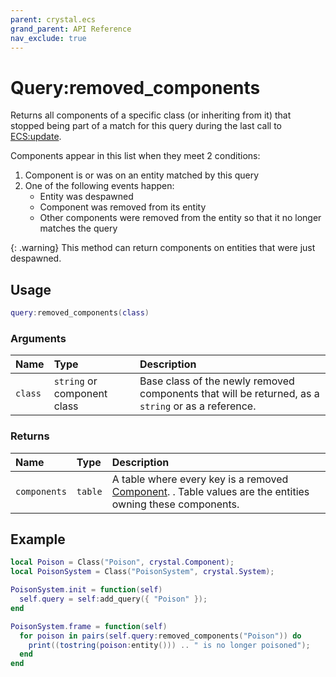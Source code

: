 ```yaml
---
parent: crystal.ecs
grand_parent: API Reference
nav_exclude: true
---
```


# Query:removed_components

Returns all components of a specific class (or inheriting from it) that stopped being part of a match for this query during the last call to [ECS:update](ecs_update).

Components appear in this list when they meet 2 conditions:

1. Component is or was on an entity matched by this query
2. One of the following events happen:
   - Entity was despawned
   - Component was removed from its entity
   - Other components were removed from the entity so that it no longer matches the query

{: .warning}
This method can return components on entities that were just despawned.

## Usage

```lua
query:removed_components(class)
```

### Arguments

| Name    | Type                        | Description                                                                                        |
| :------ | :-------------------------- | :------------------------------------------------------------------------------------------------- |
| `class` | `string` or component class | Base class of the newly removed components that will be returned, as a `string` or as a reference. |

### Returns

| Name         | Type    | Description                                                                                                           |
| :----------- | :------ | :-------------------------------------------------------------------------------------------------------------------- |
| `components` | `table` | A table where every key is a removed [Component](component). . Table values are the entities owning these components. |

## Example

```lua
local Poison = Class("Poison", crystal.Component);
local PoisonSystem = Class("PoisonSystem", crystal.System);

PoisonSystem.init = function(self)
  self.query = self:add_query({ "Poison" });
end

PoisonSystem.frame = function(self)
  for poison in pairs(self.query:removed_components("Poison")) do
    print((tostring(poison:entity())) .. " is no longer poisoned");
  end
end
```
